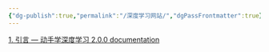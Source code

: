```yaml
---
{"dg-publish":true,"permalink":"/深度学习网站/","dgPassFrontmatter":true}
---
```



[1. 引言 — 动手学深度学习 2.0.0 documentation](https://zh.d2l.ai/chapter_introduction/index.html)
